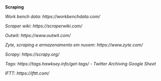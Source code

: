 <b> Scraping </b>
<p> <i> Work bench data:  https://workbenchdata.com/ 
 <p> <i> Scraper wiki: https://scraperwiki.com/
 <p> <i> Outwit: https://www.outwit.com/
<p> <i> Zyte, scraping e armazenamento em nuvem: https://www.zyte.com/
<p> <i> Scrapy: https://scrapy.org/ 
 <p> <i> Tags: https://tags.hawksey.info/get-tags/ - Twitter Archiving Google Sheet
<p> <i> IFTT: https://ifttt.com/

